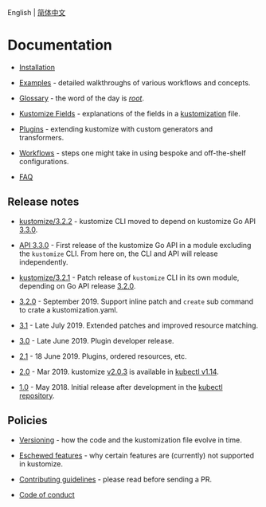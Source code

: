 English | [简体中文](zh/README.md)

# Documentation

 * [Installation](INSTALL.md)

 * [Examples](../examples) - detailed walkthroughs of various
    workflows and concepts.

 * [Glossary](glossary.md) - the word of the day is [_root_](glossary.md#kustomization-root).

 * [Kustomize Fields](fields.md) - explanations of the fields
   in a  [kustomization](glossary.md#kustomization) file.

 * [Plugins](plugins) - extending kustomize with
   custom generators and transformers.

 * [Workflows](workflows.md) - steps one might take in
   using bespoke and off-the-shelf configurations.

 * [FAQ](FAQ.md)


## Release notes

 * [kustomize/3.2.2](/../../releases/tag/kustomize%2Fv3.2.2) - kustomize CLI
   moved to depend on kustomize Go API [3.3.0](v3.3.0.md).

 * [API 3.3.0](v3.3.0.md) - First release of the kustomize Go API
   in a module excluding the `kustomize` CLI.  From here on,
   the CLI and API will release independently.
 
 * [kustomize/3.2.1](/../../releases/tag/kustomize%2Fv3.2.1) - Patch release
   of `kustomize` CLI in its own module,
   depending on Go API release [3.2.0](v3.2.0.md).

 * [3.2.0](v3.2.0.md) - September 2019. Support inline patch and `create` sub command to crate a kustomization.yaml.

 * [3.1](v3.1.0.md) - Late July 2019. Extended patches and improved resource matching.

 * [3.0](v3.0.0.md) - Late June 2019. Plugin developer release.

 * [2.1](v2.1.0.md) - 18 June 2019.  Plugins, ordered resources, etc.

 * [2.0](v2.0.0.md) - Mar 2019.
   kustomize [v2.0.3] is available in [kubectl v1.14][kubectl].

 * [1.0](v1.0.1.md) - May 2018.  Initial release after development
   in the [kubectl repository].


## Policies

 * [Versioning](versioningPolicy.md) - how the code and
   the kustomization file evolve in time.

 * [Eschewed features](eschewedFeatures.md) - why certain features
   are (currently) not supported in kustomize.

 * [Contributing guidelines](../CONTRIBUTING.md) - please read
   before sending a PR.

 * [Code of conduct](../code-of-conduct.md)

[v2.0.3]: /../../releases/tag/v2.0.3
[kubectl]: https://kubernetes.io/blog/2019/03/25/kubernetes-1-14-release-announcement
[kubectl repository]: https://github.com/kubernetes/kubectl
